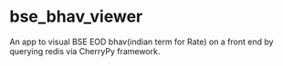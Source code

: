 # bse_bhav_viewer
An app to visual BSE EOD bhav(indian term for Rate) on a front end by querying redis via CherryPy framework.
